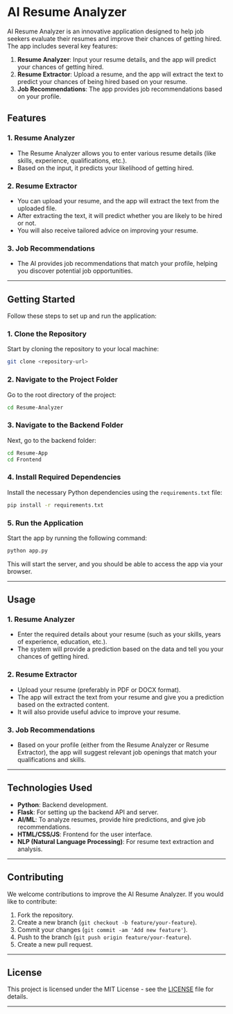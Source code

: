 # AI Resume Analyzer

AI Resume Analyzer is an innovative application designed to help job seekers evaluate their resumes and improve their chances of getting hired. The app includes several key features:

1. **Resume Analyzer**: Input your resume details, and the app will predict your chances of getting hired.
2. **Resume Extractor**: Upload a resume, and the app will extract the text to predict your chances of being hired based on your resume.
3. **Job Recommendations**: The app provides job recommendations based on your profile.

## Features

### 1. **Resume Analyzer**
- The Resume Analyzer allows you to enter various resume details (like skills, experience, qualifications, etc.).
- Based on the input, it predicts your likelihood of getting hired.

### 2. **Resume Extractor**
- You can upload your resume, and the app will extract the text from the uploaded file.
- After extracting the text, it will predict whether you are likely to be hired or not.
- You will also receive tailored advice on improving your resume.

### 3. **Job Recommendations**
- The AI provides job recommendations that match your profile, helping you discover potential job opportunities.

---

## Getting Started

Follow these steps to set up and run the application:

### 1. **Clone the Repository**
Start by cloning the repository to your local machine:

```bash
git clone <repository-url>
```

### 2. **Navigate to the Project Folder**
Go to the root directory of the project:

```bash
cd Resume-Analyzer
```

### 3. **Navigate to the Backend Folder**
Next, go to the backend folder:

```bash
cd Resume-App
cd Frontend
```

### 4. **Install Required Dependencies**
Install the necessary Python dependencies using the `requirements.txt` file:

```bash
pip install -r requirements.txt
```

### 5. **Run the Application**
Start the app by running the following command:

```bash
python app.py
```

This will start the server, and you should be able to access the app via your browser.

---

## Usage

### 1. **Resume Analyzer**
- Enter the required details about your resume (such as your skills, years of experience, education, etc.).
- The system will provide a prediction based on the data and tell you your chances of getting hired.

### 2. **Resume Extractor**
- Upload your resume (preferably in PDF or DOCX format).
- The app will extract the text from your resume and give you a prediction based on the extracted content.
- It will also provide useful advice to improve your resume.

### 3. **Job Recommendations**
- Based on your profile (either from the Resume Analyzer or Resume Extractor), the app will suggest relevant job openings that match your qualifications and skills.

---

## Technologies Used

- **Python**: Backend development.
- **Flask**: For setting up the backend API and server.
- **AI/ML**: To analyze resumes, provide hire predictions, and give job recommendations.
- **HTML/CSS/JS**: Frontend for the user interface.
- **NLP (Natural Language Processing)**: For resume text extraction and analysis.

---

## Contributing

We welcome contributions to improve the AI Resume Analyzer. If you would like to contribute:

1. Fork the repository.
2. Create a new branch (`git checkout -b feature/your-feature`).
3. Commit your changes (`git commit -am 'Add new feature'`).
4. Push to the branch (`git push origin feature/your-feature`).
5. Create a new pull request.

---

## License

This project is licensed under the MIT License - see the [LICENSE](LICENSE) file for details.

---          
